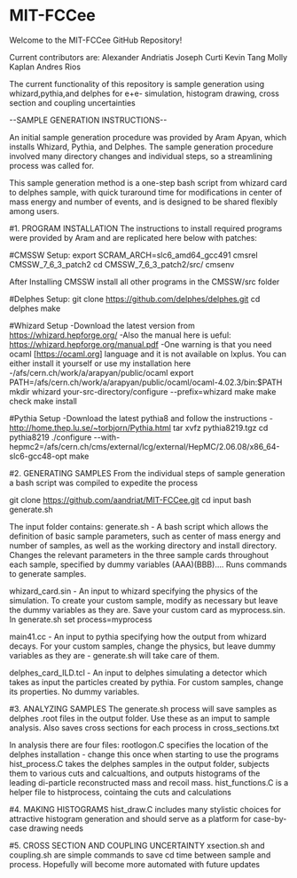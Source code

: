 # MIT-FCCee

Welcome to the MIT-FCCee GitHub Repository!

Current contributors are:
Alexander Andriatis
Joseph Curti
Kevin Tang
Molly Kaplan
Andres Rios

The current functionality of this repository is sample generation using whizard,pythia,and delphes for e+e- simulation, histogram drawing, cross section and coupling uncertainties


--SAMPLE GENERATION INSTRUCTIONS--

An initial sample generation procedure was provided by Aram Apyan, which installs Whizard, Pythia, and Delphes.
The sample generation procedure involved many directory changes and individual steps, so a streamlining process was called for.

This sample generation method is a one-step bash script from whizard card to delphes sample, with quick turaround time for modifications in center of mass energy and number of events, and is designed to be shared flexibly among users. 


#1. PROGRAM INSTALLATION
The instructions to install required programs were provided by Aram and are replicated here below with patches:

#CMSSW Setup:
export SCRAM_ARCH=slc6_amd64_gcc491
cmsrel CMSSW_7_6_3_patch2
cd CMSSW_7_6_3_patch2/src/
cmsenv

After Installing CMSSW install all other programs in the CMSSW/src folder

#Delphes Setup:
git clone https://github.com/delphes/delphes.git
cd delphes
make

#Whizard Setup
-Download the latest version from https://whizard.hepforge.org/
-Also the manual here is ueful: https://whizard.hepforge.org/manual.pdf
-One warning is that you need ocaml [https://ocaml.org] language and it is not available on lxplus. You can either install it yourself or use my installation here
-/afs/cern.ch/work/a/arapyan/public/ocaml
export PATH=/afs/cern.ch/work/a/arapyan/public/ocaml/ocaml-4.02.3/bin:$PATH
mkdir whizard
your-src-directory/configure --prefix=whizard
make
make check
make install


#Pythia Setup
-Download the latest pythia8 and follow the instructions
-http://home.thep.lu.se/~torbjorn/Pythia.html
tar xvfz pythia8219.tgz
cd pythia8219
./configure --with-hepmc2=/afs/cern.ch/cms/external/lcg/external/HepMC/2.06.08/x86_64-slc6-gcc48-opt
make

#2. GENERATING SAMPLES
From the individual steps of sample generation a bash script was compiled to expedite the process

git clone https://github.com/aandriat/MIT-FCCee.git
cd input
bash generate.sh

The input folder contains:
generate.sh - A bash script which allows the definition of basic sample parameters, such as center of mass energy and number of samples, as well as the working directory and install directory. Changes the relevant parameters in the three sample cards throughout each sample, specified by dummy variables (AAA)(BBB).... Runs commands to generate samples.

whizard_card.sin - An input to whizard specifying the physics of the simulation. To create your custom sample, modify as necessary but leave the dummy variables as they are. Save your custom card as myprocess.sin. In generate.sh set process=myprocess

main41.cc - An input to pythia specifying how the output from whizard decays. For your custom samples, change the physics, but leave dummy variables as they are - generate.sh will take care of them.

delphes_card_ILD.tcl - An input to delphes simulating a detector which takes as input the particles created by pythia. For custom samples, change its properties. No dummy variables.


#3. ANALYZING SAMPLES
The generate.sh process will save samples as delphes .root files in the output folder. Use these as an imput to sample analysis. Also saves cross sections for each process in cross_sections.txt

In analysis there are four files:
rootlogon.C specifies the location of the delphes installation - change this once when starting to use the programs
hist_process.C takes the delphes samples in the output folder, subjects them to various cuts and calcualtions, and outputs histograms of the leading di-particle reconstructed mass and recoil mass.
hist_functions.C is a helper file to histprocess, cointaing the cuts and calculations

#4. MAKING HISTOGRAMS
hist_draw.C includes many stylistic choices for attractive histogram generation and should serve as a platform for case-by-case drawing needs

#5. CROSS SECTION AND COUPLING UNCERTAINTY
xsection.sh and coupling.sh are simple commands to save cd time between sample and process. Hopefully will become more automated with future updates
